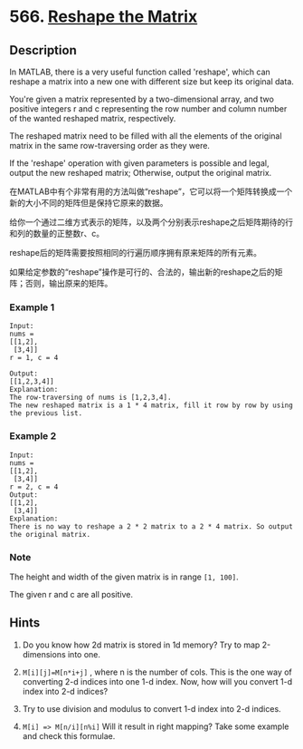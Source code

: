 # 566. [Reshape the Matrix][1]

## Description
In MATLAB, there is a very useful function called 'reshape', which can reshape a matrix into a new one with different size but keep its original data.

You're given a matrix represented by a two-dimensional array, and two positive integers r and c representing the row number and column number of the wanted reshaped matrix, respectively.

The reshaped matrix need to be filled with all the elements of the original matrix in the same row-traversing order as they were.

If the 'reshape' operation with given parameters is possible and legal, output the new reshaped matrix; Otherwise, output the original matrix.

在MATLAB中有个非常有用的方法叫做“reshape”，它可以将一个矩阵转换成一个新的大小不同的矩阵但是保持它原来的数据。

给你一个通过二维方式表示的矩阵，以及两个分别表示reshape之后矩阵期待的行和列的数量的正整数r、c。

reshape后的矩阵需要按照相同的行遍历顺序拥有原来矩阵的所有元素。

如果给定参数的“reshape”操作是可行的、合法的，输出新的reshape之后的矩阵；否则，输出原来的矩阵。

### Example 1

```
Input: 
nums = 
[[1,2],
 [3,4]]
r = 1, c = 4

Output: 
[[1,2,3,4]]
Explanation:
The row-traversing of nums is [1,2,3,4]. 
The new reshaped matrix is a 1 * 4 matrix, fill it row by row by using the previous list.
```

### Example 2

```
Input: 
nums = 
[[1,2],
 [3,4]]
r = 2, c = 4
Output: 
[[1,2],
 [3,4]]
Explanation:
There is no way to reshape a 2 * 2 matrix to a 2 * 4 matrix. So output the original matrix.
```

### Note
The height and width of the given matrix is in range `[1, 100]`.

The given r and c are all positive.

## Hints
1. Do you know how 2d matrix is stored in 1d memory? Try to map 2-dimensions into one.

2. `M[i][j]=M[n*i+j]` , where n is the number of cols. This is the one way of converting 2-d indices into one 1-d index. Now, how will you convert 1-d index into 2-d indices?

3. Try to use division and modulus to convert 1-d index into 2-d indices.

4. `M[i] => M[n/i][n%i]` Will it result in right mapping? Take some example and check this formulae.

[1]: https://leetcode.com/problems/reshape-the-matrix